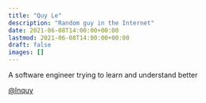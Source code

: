 ```yaml
---
title: "Quy Le"
description: "Random guy in the Internet"
date: 2021-06-08T14:00:00+00:00
lastmod: 2021-06-08T14:00:00+00:00
draft: false
images: []
---
```


A software engineer trying to learn and understand better

[@lnquy](https://github.com/lnquy)
